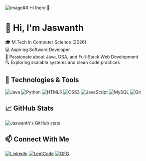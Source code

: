 ![image](https://github.com/user-attachments/assets/d960658a-83e8-4a06-b3b2-9abd42ad1c0e)## Hi there 👋

<!--
**Jaswanth-3174/Jaswanth-3174** is a ✨ _special_ ✨ repository because its `README.md` (this file) appears on your GitHub profile.

Here are some ideas to get you started:

- 🔭 I’m currently working on ...
- 🌱 I’m currently learning ...
- 👯 I’m looking to collaborate on ...
- 🤔 I’m looking for help with ...
- 💬 Ask me about ...
- 📫 How to reach me: ...
- 😄 Pronouns: ...
- ⚡ Fun fact: ...
-->

# 👋 Hi, I'm Jaswanth

🎓 M.Tech in Computer Science (2026)  
💻 Aspiring Software Developer  
🚀 Passionate about Java, DSA, and Full-Stack Web Development  
🔍 Exploring scalable systems and clean code practices

## 🔧 Technologies & Tools
![Java](https://img.shields.io/badge/-Java-007396?style=flat&logo=java)
![Python](https://img.shields.io/badge/-Python-3776AB?style=flat&logo=python)
![HTML5](https://img.shields.io/badge/-HTML5-E34F26?style=flat&logo=html5)
![CSS3](https://img.shields.io/badge/-CSS3-1572B6?style=flat&logo=css3)
![JavaScript](https://img.shields.io/badge/-JavaScript-F7DF1E?style=flat&logo=javascript)
![MySQL](https://img.shields.io/badge/-MySQL-4479A1?style=flat&logo=mysql)
![Git](https://img.shields.io/badge/-Git-F05032?style=flat&logo=git)

## 📈 GitHub Stats
![Jaswanth's GitHub stats](https://github-readme-stats.vercel.app/api?username=Jaswanth-3174&show_icons=true&theme=radical)

## 📫 Connect With Me
[![LinkedIn](https://img.shields.io/badge/-LinkedIn-blue?style=flat&logo=linkedin)](https://linkedin.com/in/jaswanths2004)
[![LeetCode](https://img.shields.io/badge/-LeetCode-FFA116?style=flat&logo=leetcode)](https://leetcode.com/u/Jaswanth_S)
[![GFG](https://img.shields.io/badge/-GeeksforGeeks-14C38E?style=flat&logo=geeksforgeeks)](https://www.geeksforgeeks.org/user/sjaswanth2004/)
